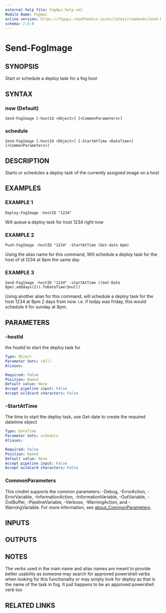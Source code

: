 ```yaml
---
external help file: FogApi-help.xml
Module Name: FogApi
online version: https://fogapi.readthedocs.io/en/latest/commands/Send-FogImage
schema: 2.0.0
---
```


# Send-FogImage

## SYNOPSIS
Start or schedule a deploy task for a fog host

## SYNTAX

### now (Default)
```
Send-FogImage [-hostId <Object>] [<CommonParameters>]
```

### schedule
```
Send-FogImage [-hostId <Object>] [-StartAtTime <DateTime>] [<CommonParameters>]
```

## DESCRIPTION
Starts or schedules a deploy task of the currently assigned image on a host

## EXAMPLES

### EXAMPLE 1
```
Deploy-FogImage -hostID "1234"
```

Will queue a deploy task for host 1234 right now

### EXAMPLE 2
```
Push-FogImage -hostID "1234" -StartAtTime (Get-date 8pm)
```

Using the alias name for this command, Will schedule a deploy task for the host of id 1234 at 8pm the same day

### EXAMPLE 3
```
Send-FogImage -hostID "1234" -startAtTime ((Get-Date 8pm).adddays(2)).ToDateTime($null)
```

Using another alias for this command, will schedule a deploy  task for the host 1234 at 8pm 2 days from now.
i.e.
if today was friday, this would schedule it for sunday at 8pm.

## PARAMETERS

### -hostId
the hostid to start the deploy task for

```yaml
Type: Object
Parameter Sets: (All)
Aliases:

Required: False
Position: Named
Default value: None
Accept pipeline input: False
Accept wildcard characters: False
```

### -StartAtTime
The time to start the deploy task, use Get-date to create the required datetime object

```yaml
Type: DateTime
Parameter Sets: schedule
Aliases:

Required: False
Position: Named
Default value: None
Accept pipeline input: False
Accept wildcard characters: False
```

### CommonParameters
This cmdlet supports the common parameters: -Debug, -ErrorAction, -ErrorVariable, -InformationAction, -InformationVariable, -OutVariable, -OutBuffer, -PipelineVariable, -Verbose, -WarningAction, and -WarningVariable. For more information, see [about_CommonParameters](http://go.microsoft.com/fwlink/?LinkID=113216).

## INPUTS

## OUTPUTS

## NOTES
The verbs used in the main name and alias names are meant to provide better usability as someone may search for approved powershell verbs 
when looking for this functionality or may simply look for deploy as that is the name of the task in fog.
It just happens to be an approved powershell verb too

## RELATED LINKS
